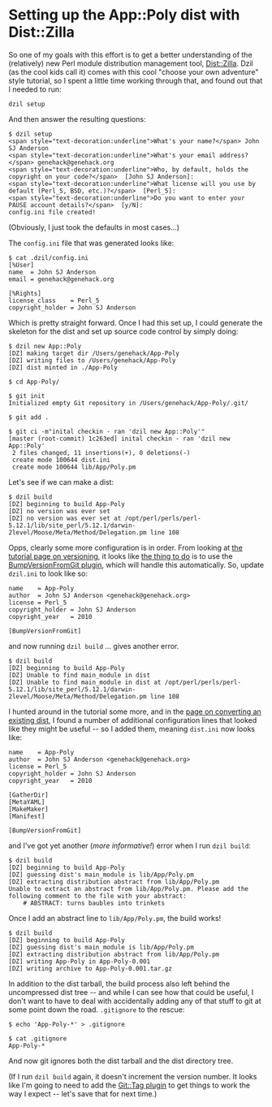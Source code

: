# Setting up the App::Poly dist with Dist::Zilla

So one of my goals with this effort is to get a better understanding of the (relatively) new Perl module distribution management tool, [Dist::Zilla][dzil]. Dzil (as the cool kids call it) comes with this cool "choose your own adventure" style tutorial, so I spent a little time working through that, and found out that I needed to run:

    dzil setup

And then answer the resulting questions:

    $ dzil setup
    <span style="text-decoration:underline">What's your name?</span> John SJ Anderson
    <span style="text-decoration:underline">What's your email address?</span> genehack@genehack.org
    <span style="text-decoration:underline">Who, by default, holds the copyright on your code?</span>  [John SJ Anderson]: 
    <span style="text-decoration:underline">What license will you use by default (Perl_5, BSD, etc.)?</span>  [Perl_5]: 
    <span style="text-decoration:underline">Do you want to enter your PAUSE account details?</span>  [y/N]: 
    config.ini file created!

(Obviously, I just took the defaults in most cases...)

The `config.ini` file that was generated looks like:

    $ cat .dzil/config.ini 
    [%User]
    name  = John SJ Anderson
    email = genehack@genehack.org
    
    [%Rights]
    license_class    = Perl_5
    copyright_holder = John SJ Anderson

Which is pretty straight forward. Once I had this set up, I could generate the skeleton for the dist and set up source code control by simply doing:

    $ dzil new App::Poly
    [DZ] making target dir /Users/genehack/App-Poly
    [DZ] writing files to /Users/genehack/App-Poly
    [DZ] dist minted in ./App-Poly
    
    $ cd App-Poly/
    
    $ git init
    Initialized empty Git repository in /Users/genehack/App-Poly/.git/

    $ git add .

    $ git ci -m"inital checkin - ran 'dzil new App::Poly'"
    [master (root-commit) 1c263ed] inital checkin - ran 'dzil new App::Poly'
     2 files changed, 11 insertions(+), 0 deletions(-)
     create mode 100644 dist.ini
     create mode 100644 lib/App/Poly.pm

Let's see if we can make a dist:

    $ dzil build
    [DZ] beginning to build App-Poly
    [DZ] no version was ever set
    [DZ] no version was ever set at /opt/perl/perls/perl-5.12.1/lib/site_perl/5.12.1/darwin-2level/Moose/Meta/Method/Delegation.pm line 108

Opps, clearly some more configuration is in order. From looking at [the tutorial page on versioning][tutorial-versioning], it looks like [the thing to do][thing-to-do] is to use the [BumpVersionFromGit plugin][bump-version-plugin], which will handle this automatically. So, update `dzil.ini` to look like so:

    name    = App-Poly
    author  = John SJ Anderson <genehack@genehack.org>
    license = Perl_5
    copyright_holder = John SJ Anderson
    copyright_year   = 2010

    [BumpVersionFromGit]

and now running `dzil build` ... gives another error. 

    $ dzil build
    [DZ] beginning to build App-Poly
    [DZ] Unable to find main_module in dist
    [DZ] Unable to find main_module in dist at /opt/perl/perls/perl-5.12.1/lib/site_perl/5.12.1/darwin-2level/Moose/Meta/Method/Delegation.pm line 108

I hunted around in the tutorial some more, and in the [page on converting an existing dist][tutorial-converting], I found a number of additional configuration lines that looked like they might be useful -- so I added them, meaning `dist.ini` now looks like:

    name    = App-Poly
    author  = John SJ Anderson <genehack@genehack.org>
    license = Perl_5
    copyright_holder = John SJ Anderson
    copyright_year   = 2010

    [GatherDir]
    [MetaYAML]
    [MakeMaker]
    [Manifest]

    [BumpVersionFromGit]

and I've got yet another (*more informative!*) error when I run `dzil build`:

    $ dzil build
    [DZ] beginning to build App-Poly
    [DZ] guessing dist's main_module is lib/App/Poly.pm
    [DZ] extracting distribution abstract from lib/App/Poly.pm
    Unable to extract an abstract from lib/App/Poly.pm. Please add the following comment to the file with your abstract:
        # ABSTRACT: turns baubles into trinkets

Once I add an abstract line to `lib/App/Poly.pm`, the build works!

    $ dzil build
    [DZ] beginning to build App-Poly
    [DZ] guessing dist's main_module is lib/App/Poly.pm
    [DZ] extracting distribution abstract from lib/App/Poly.pm
    [DZ] writing App-Poly in App-Poly-0.001
    [DZ] writing archive to App-Poly-0.001.tar.gz

In addition to the dist tarball, the build process also left behind the uncompressed dist tree -- and while I can see how that could be useful, I don't want to have to deal with accidentally adding any of that stuff to git at some point down the road. `.gitignore` to the rescue:

    $ echo 'App-Poly-*' > .gitignore
    
    $ cat .gitignore
    App-Poly-*

And now git ignores both the dist tarball and the dist directory tree.

(If I run `dzil build` again, it doesn't increment the version number. It looks like I'm going to need to add the [Git::Tag plugin][git-tag-plugin] to get things to work the way I expect -- let's save that for next time.)

[bump-version-plugin]: http://search.cpan.org/~dagolden/Dist-Zilla-Plugin-BumpVersionFromGit/lib/Dist/Zilla/Plugin/BumpVersionFromGit.pm
[dzil]: http://dzil.org/
[git-tag-plugin]: http://search.cpan.org/~jquelin/Dist-Zilla-Plugin-Git/lib/Dist/Zilla/Plugin/Git/Tag.pm
[thing-to-do]: http://dzil.org/tutorial/versioning.html#Version-Numbering-from-Git
[tutorial-converting]: http://dzil.org/tutorial/convert-dist.html
[tutorial-versioning]: http://dzil.org/tutorial/versioning.html
